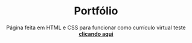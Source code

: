<h1 align="center">Portfólio</h1>

<p align="center">Página feita em HTML e CSS para funcionar como currículo virtual teste <a target="_blank" href="https://denisscarabelli.netlify.app/#"><strong>clicando aqui</strong></a></p>
